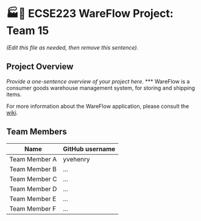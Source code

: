 # :factory::ship: ECSE223 WareFlow Project: Team 15

_(Edit this file as needed, then remove this sentence)._

## Project Overview

_Provide a one-sentence overview of your project here._
*** WareFlow is a consumer goods warehouse management system, for storing and shipping items.

For more information about the WareFlow application, please consult the [wiki](../../wiki).

## Team Members

| Name          | GitHub username |
| ------------- | --------------- |
| Team Member A | yvehenry             |
| Team Member B | ...             |
| Team Member C | ...             |
| Team Member D | ...             |
| Team Member E | ...             |
| Team Member F | ...             |
